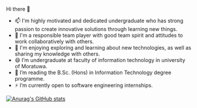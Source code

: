 Hi there 👋
- 📫 I'm highly motivated and dedicated undergraduate who has strong passion to create innovative solutions through learning new things.
- 👯 I'm a responsible team player with good team spirit and attitudes to work collaboratively with others. 
- 🌱 I'm enjoying exploring and learning about new technologies, as well as sharing my knowledge with others. 
- 😄 I’m  undergraduate at faculty of information technology in university of Moratuwa.
- 💬 I’m reading the  B.Sc. (Hons) in Information Technology degree programme.
- ⚡  I’m currently open to software engineering internships. 
  
[![Anurag's GitHub stats](https://github-readme-stats.vercel.app/api?username=ShanilkaSenadheera)](https://github.com/anuraghazra/github-readme-stats)
